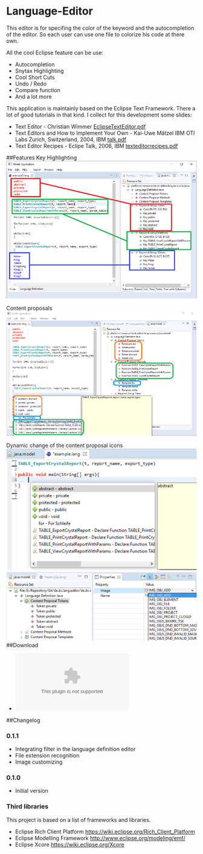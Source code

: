# Language-Editor
This editor is for specifing the color of the keyword and the autocompletion of the editor. So each user can use one file to colorize his code at there own.

All the cool Eclipse feature can be use:
* Autocompletion
* Snytax Highlighting
* Cool Short Cuts
* Undo / Redo
* Compare function
* And a lot more

This application is maintainly based on the Eclipse Text Framework. There a lot of good tutorials in that kind. I collect for this development some slides:
* Text Editor - Christian Wimmer [EclipseTextEditor.pdf](https://github.com/chqu1012/Language-Editor/blob/master/de.dc.editor.lang.wiki/tutorials/EclipseTextEditor.pdf)
* Text Editors and How to Implement Your Own - Kai-Uwe Mätzel IBM OTI Labs Zurich, Switzerland, 2004, IBM [talk.pdf](https://github.com/chqu1012/Language-Editor/blob/master/de.dc.editor.lang.wiki/tutorials/talk.pdf)
* Text Editor Recipes - Eclipe Talk, 2006, IBM [texteditorrecipes.pdf](https://github.com/chqu1012/Language-Editor/blob/master/de.dc.editor.lang.wiki/tutorials/texteditorrecipes.pdf)

##Features
Key Highlighting
![Key Highlighting](https://github.com/chqu1012/Language-Editor/blob/master/de.dc.editor.lang.wiki/images/key-highlighting.png "Key Highlighting")

Content proposals
![Content Proposals](https://github.com/chqu1012/Language-Editor/blob/master/de.dc.editor.lang.wiki/images/content-proposals.png "Content Proposalsg")

Dynamic change of the content proposal icons
![Content Proposals](https://github.com/chqu1012/Language-Editor/blob/master/de.dc.editor.lang.wiki/images/content-proposal-image.png "Content Proposalsg")
![Content Proposals](https://github.com/chqu1012/Language-Editor/blob/master/de.dc.editor.lang.wiki/images/content-proposal-item-image.png "Content Proposalsg")
##Download
* ![v0.1.0](https://github.com/chqu1012/Language-Editor/blob/master/de.dc.editor.lang.wiki/binaries/de.dc.editor.lang.model.editor-0.1.0.zip)

##Changelog

### 0.1.1
* Integrating filter in the language definition editor
* File extension recognition
* Image customizing

### 0.1.0
* Initial version

### Third libraries
This project is based on a list of frameworks and libraries.
* Eclipse Rich Client Platform https://wiki.eclipse.org/Rich_Client_Platform
* Eclipse Modelling Framework http://www.eclipse.org/modeling/emf/
* Eclipse Xcore https://wiki.eclipse.org/Xcore
